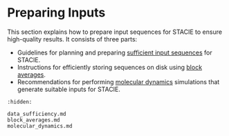 # Preparing Inputs

This section explains how to prepare input sequences for STACIE to ensure high-quality results.
It consists of three parts:

- Guidelines for planning and preparing [sufficient input sequences](data_sufficiency.md) for STACIE.
- Instructions for efficiently storing sequences on disk using [block averages](block_averages.md).
- Recommendations for performing [molecular dynamics](molecular_dynamics.md) simulations
  that generate suitable inputs for STACIE.

```{toctree}
:hidden:

data_sufficiency.md
block_averages.md
molecular_dynamics.md
```
